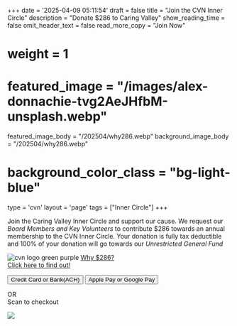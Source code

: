 +++
date = '2025-04-09 05:11:54'
draft = false
title = "Join the CVN Inner Circle"
description = "Donate $286 to Caring Valley"
show_reading_time = false
omit_header_text = false
read_more_copy = "Join Now"
# weight = 1

# featured_image = "/images/alex-donnachie-tvg2AeJHfbM-unsplash.webp"
featured_image_body = "/202504/why286.webp"
background_image_body = "/202504/why286.webp"
# background_color_class = "bg-light-blue"

type = 'cvn'
layout = 'page'
tags = ["Inner Circle"]
+++

<p>Join the <span class="dib purple b">Caring Valley Inner Circle</span> and support our cause. We request our <em>Board Members and Key Volunteers</em> to contribute <span class="dib green b">$286</span> towards an annual membership to the CVN Inner Circle. Your donation is fully tax deductible and <span class="dib green b">100%</span> of your donation will go towards our <em>Unrestricted General Fund</em></p><!--more-->

<div class="tc">
<img src='{{< fixURL "/images/cvn2.png" >}}' alt="cvn logo green purple" class="dib w4">
<a href="/posts/why286" class="link dib green b nowrap">Why $286?<br>Click here to find out!</a>

  <button class="br3 ph2 pv1 hover-gold bg-dark-green white"
      zeffy-form-link='https://www.zeffy.com/embed/ticketing/cvn-2025-inner-circle?modal=true'>
      Credit&nbsp;Card or Bank(ACH)\
  </button>
  <button class="br3 ph2 pv1 ma2 hover-gold bg-dark-blue white" onclick="document.location='https://www.zeffy.com/ticketing/cvn-2025-inner-circle'">Apple&nbsp;Pay or Google&nbsp;Pay</button>
</div>
<div class="tc">
  <p>OR<br>Scan to checkout</P>
  <image src='{{<fixURL "/images/CVN-2025-Inner-Circle-DonateQR.png">}}'/>
</div>
<script src="https://zeffy-scripts.s3.ca-central-1.amazonaws.com/embed-form-script.min.js"></script>
<!-- <div class="relative vh-50 w-100 pt5">
    <iframe 
        title='Donation form powered by Zeffy'
        style='position: absolute; border: 0; top:0;left:0;bottom:0;right:0;width:100%;height:100%'
        src='https://www.zeffy.com/embed/ticketing/cvn-inner-circle-2' allowpaymentrequest
        allowTransparency="true">
    </iframe>
</div> -->

<!-- <button id="openForm">Donate Now</button>

<div id="modal" class="modal">
    <iframe src="https://www.zeffy.com/embed/ticketing/cvn-inner-circle-2" width="100%" height="600px"></iframe>
</div>

<style>
.modal {
    display: none;
    position: fixed;
    top: 10%;
    left: 10%;
    background: white;
    width:60vw;
    height:80vh;
}
</style>

<script>
document.getElementById("openForm").onclick = function() {
    document.getElementById("modal").style.display = "block";
};
</script> -->